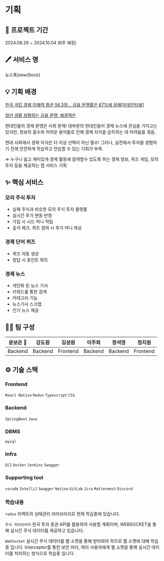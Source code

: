 # 기획

## **📆 프로젝트 기간**

2024.08.26 ~ 2024.10.04 (6주 예정)

## **🖊 서비스 명**

뉴스톡(newStock)

## **💡 기획 배경**

[한국 국민 경제 이해력 평균 56.3점… 금융 문맹률은 67%에 달해[파워인터뷰]](https://www.munhwa.com/news/view.html?no=2023112201032005054001)

[청년 생활 위협하는 금융 문맹, 해결책은](https://www.kunews.ac.kr/news/articleView.html?idxno=41741)

현대인들의 경제 문맹은 사회 문제! 대부분의 현대인들이 경제 뉴스에 관심을 가지고는 있지만, 정보의 홍수와 어려운 용어들로 인해 경제 지식을 습득하는 데 어려움을 겪음.

현대 사회에서 경제 지식은 더 이상 선택이 아닌 필수! 그러나, 실전에서 투자를 경험하기 전에 안전하게 학습하고 연습할 수 있는 기회가 부족.

⇒ 누구나 쉽고 재미있게 경제 활동에 참여할수 있도록 하는 경제 정보, 퀴즈 게임, 모의 투자 등을 제공하는 앱 서비스 기획

## **✨ 핵심 서비스**

### **모의 주식 투자**

- 실제 주식과 비슷한 모의 주식 투자 플랫폼
- 실시간 주가 변동 반영
- 가입 시 시드 머니 적립
- 출석 체크, 퀴즈 참여 시 추가 머니 제공

### **경제 단어 퀴즈**

- 퀴즈 자동 생성
- 정답 시 포인트 획득

### **경제 뉴스**

- 개인화 된 뉴스 기사
- 키워드를 통한 검색
- 카테고리 기능
- 뉴스기사 스크랩
- 인기 뉴스 제공

## **👯‍♂️ 팀 구성**

| **윤보은 👑** | **강도원** | **김성원** | **이주희** | **정석영** | **정지원** |
| ------------- | ---------- | ---------- | ---------- | ---------- | ---------- |
| Backend       | Backend    | Frontend   | Backend    | Backend    | Frontend   |

## ⚙ 기술 스택

### **Frontend**

`React Native` `Redux` `Typescript` `CSS`

### **Backend**

`SpringBoot` `Java`

### **DBMS**

`mysql`

### **Infra**

`EC2` `Docker` `Jenkins` `Swagger`

### **Supporting tool**

`vscode` `IntelliJ` `Swagger` `Notion` `GitLab` `Jira` `Mattermost` `Discord`

### 학습내용

`redux` 리액트의 상태관리 라이브러리로 현재 학습중에 있습니다.

`주식 라이브러리` 한국 투자 증권 API를 활용하여 사용할 계획이며, WEBSOCKET을 통해 실시간 주식 데이터를 제공하고 있습니다.

`WebSocket` 실시간 주식 데이터를 웹 소켓을 통해 받아와야 하므로 웹 소켓에 대해 학습중 입니다. Interceptor를 통한 보안 처리, 여러 사용자에게 웹 소켓을 통해 실시간 데이터를 처리하는 방식으로 학습중 입니다.
